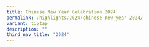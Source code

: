 ```yaml
---
title: Chinese New Year Celebration 2024
permalink: /highlights/2024/chinese-new-year-2024/
variant: tiptap
description: ""
third_nav_title: "2024"
---
```

